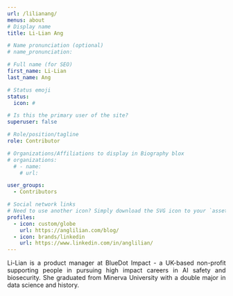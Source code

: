 ```yaml
---
url: /lilianang/
menus: about
# Display name
title: Li-Lian Ang

# Name pronunciation (optional)
# name_pronunciation: 

# Full name (for SEO)
first_name: Li-Lian
last_name: Ang

# Status emoji
status: 
  icon: #

# Is this the primary user of the site?
superuser: false

# Role/position/tagline
role: Contributor

# Organizations/Affiliations to display in Biography blox
# organizations:
  # - name: 
    # url: 

user_groups:
  - Contributors

# Social network links
# Need to use another icon? Simply download the SVG icon to your `assets/media/icons/` folder.
profiles:
  - icon: custom/globe
    url: https://anglilian.com/blog/
  - icon: brands/linkedin
    url: https://www.linkedin.com/in/anglilian/
---
```


<div style="text-align: justify">Li-Lian is a product manager at BlueDot Impact - a UK-based non-profit supporting people in pursuing high impact careers in AI safety and biosecurity. She graduated from Minerva University with a double major in data science and history.</div>